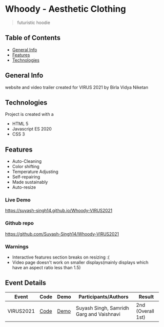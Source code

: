 # Whoody - Aesthetic Clothing
>  futuristic hoodie  


##  Table of Contents  
*  [General Info](#general-info)  
*  [Features ](#features)     
*  [Technologies](#technologies)     


##  General Info      
website and video trailer created for VIRUS 2021 by Birla Vidya Niketan  

##  Technologies
Project is created with  a
*  HTML 5  
*  Javascript ES 2020  
*  CSS 3 
    
##  Features
*   Auto-Cleaning  
*  Color shifting  
*   Temperature Adjusting   
*  Self-repairing   
*  Made sustainably   
*  Auto-resize   

###   Live Demo  
https://suyash-singh14.github.io/Whoody-VIRUS2021

###  Github repo
https://github.com/Suyash-Singh14/Whoody-VIRUS2021

### Warnings
* Interactive features section breaks on resizing :(
* Video page doesn't work on smaller displays(mainly displays which have an aspect ratio less than 1.5)

## Event Details

| Event | Code | Demo | Participants/Authors | Result |
| --- | --- | --- | --- | -- |
| VIRUS2021  | [Code](https://github.com/BVNCodeTech/Whoody-VIRUS2021) | [Demo](https://suyash-singh14.github.io/Whoody-VIRUS2021/) | Suyash Singh, Samridh Garg and Vaishnavi | 2nd (Overall 1st) |
